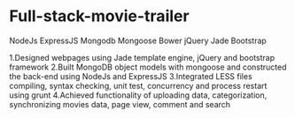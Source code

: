 # Full-stack-movie-trailer
NodeJs ExpressJS Mongodb Mongoose Bower jQuery Jade Bootstrap

1.Designed webpages using Jade template engine, jQuery and bootstrap framework
2.Built MongoDB object models with mongoose and constructed the back-end using NodeJs and ExpressJS
3.Integrated LESS files compiling, syntax checking, unit test, concurrency and process restart using grunt
4.Achieved functionality of uploading data, categorization, synchronizing movies data, page view, comment and search



